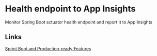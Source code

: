 # Health endpoint to App Insights

Monitor Spring Boot actuator health endpoint and report it to App Insights

## Links

[Sprint Boot and Production-ready Features](https://docs.spring.io/spring-boot/docs/current/reference/html/actuator.html#actuator.endpoints.health)
